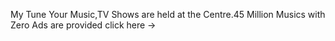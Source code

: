 My Tune
Your Music,TV Shows are held at the Centre.45 Million Musics with Zero Ads are provided click here -> 
